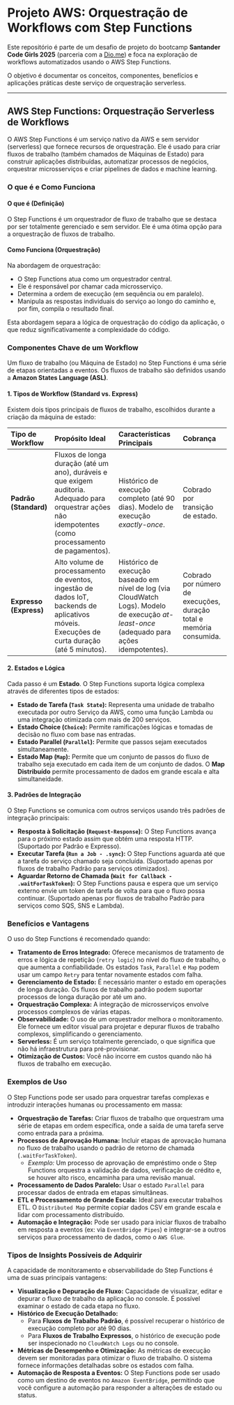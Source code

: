 # Projeto AWS: Orquestração de Workflows com Step Functions

Este repositório é parte de um desafio de projeto do bootcamp **Santander Code Girls 2025** (parceria com a [Dio.me](https://www.dio.me/)) e foca na exploração de workflows automatizados usando o AWS Step Functions.

O objetivo é documentar os conceitos, componentes, benefícios e aplicações práticas deste serviço de orquestração serverless.

---

## AWS Step Functions: Orquestração Serverless de Workflows

O AWS Step Functions é um serviço nativo da AWS e sem servidor (serverless) que fornece recursos de orquestração. Ele é usado para criar fluxos de trabalho (também chamados de Máquinas de Estado) para construir aplicações distribuídas, automatizar processos de negócios, orquestrar microsserviços e criar pipelines de dados e machine learning.

### O que é e Como Funciona

#### O que é (Definição)

O Step Functions é um orquestrador de fluxo de trabalho que se destaca por ser totalmente gerenciado e sem servidor. Ele é uma ótima opção para a orquestração de fluxos de trabalho.

#### Como Funciona (Orquestração)

Na abordagem de orquestração:

- O Step Functions atua como um orquestrador central.
- Ele é responsável por chamar cada microsserviço.
- Determina a ordem de execução (em sequência ou em paralelo).
- Manipula as respostas individuais do serviço ao longo do caminho e, por fim, compila o resultado final.

Esta abordagem separa a lógica de orquestração do código da aplicação, o que reduz significativamente a complexidade do código.

### Componentes Chave de um Workflow

Um fluxo de trabalho (ou Máquina de Estado) no Step Functions é uma série de etapas orientadas a eventos. Os fluxos de trabalho são definidos usando a **Amazon States Language (ASL)**.

#### 1. Tipos de Workflow (Standard vs. Express)

Existem dois tipos principais de fluxos de trabalho, escolhidos durante a criação da máquina de estado:

| Tipo de Workflow | Propósito Ideal | Características Principais | Cobrança |
| :--- | :--- | :--- | :--- |
| **Padrão (Standard)** | Fluxos de longa duração (até um ano), duráveis e que exigem auditoria. Adequado para orquestrar ações não idempotentes (como processamento de pagamentos). | Histórico de execução completo (até 90 dias). Modelo de execução *exactly-once*. | Cobrado por transição de estado. |
| **Expresso (Express)** | Alto volume de processamento de eventos, ingestão de dados IoT, backends de aplicativos móveis. Execuções de curta duração (até 5 minutos). | Histórico de execução baseado em nível de log (via CloudWatch Logs). Modelo de execução *at-least-once* (adequado para ações idempotentes). | Cobrado por número de execuções, duração total e memória consumida. |

#### 2. Estados e Lógica

Cada passo é um **Estado**. O Step Functions suporta lógica complexa através de diferentes tipos de estados:

- **Estado de Tarefa (`Task State`):** Representa uma unidade de trabalho executada por outro Serviço da AWS, como uma função Lambda ou uma integração otimizada com mais de 200 serviços.
- **Estado Choice (`Choice`):** Permite ramificações lógicas e tomadas de decisão no fluxo com base nas entradas.
- **Estado Parallel (`Parallel`):** Permite que passos sejam executados simultaneamente.
- **Estado Map (`Map`):** Permite que um conjunto de passos do fluxo de trabalho seja executado em cada item de um conjunto de dados. O **Map Distribuído** permite processamento de dados em grande escala e alta simultaneidade.

#### 3. Padrões de Integração

O Step Functions se comunica com outros serviços usando três padrões de integração principais:

- **Resposta à Solicitação (`Request-Response`):** O Step Functions avança para o próximo estado assim que obtém uma resposta HTTP. (Suportado por Padrão e Expresso).
- **Executar Tarefa (`Run a Job - .sync`):** O Step Functions aguarda até que a tarefa do serviço chamado seja concluída. (Suportado apenas por fluxos de trabalho Padrão para serviços otimizados).
- **Aguardar Retorno de Chamada (`Wait for Callback - .waitForTaskToken`):** O Step Functions pausa e espera que um serviço externo envie um token de tarefa de volta para que o fluxo possa continuar. (Suportado apenas por fluxos de trabalho Padrão para serviços como SQS, SNS e Lambda).

### Benefícios e Vantagens

O uso do Step Functions é recomendado quando:

- **Tratamento de Erros Integrado:** Oferece mecanismos de tratamento de erros e lógica de repetição (`retry logic`) no nível do fluxo de trabalho, o que aumenta a confiabilidade. Os estados `Task`, `Parallel` e `Map` podem usar um campo `Retry` para tentar novamente estados com falha.
- **Gerenciamento de Estado:** É necessário manter o estado em operações de longa duração. Os fluxos de trabalho padrão podem suportar processos de longa duração por até um ano.
- **Orquestração Complexa:** A integração de microsserviços envolve processos complexos de várias etapas.
- **Observabilidade:** O uso de um orquestrador melhora o monitoramento. Ele fornece um editor visual para projetar e depurar fluxos de trabalho complexos, simplificando o gerenciamento.
- **Serverless:** É um serviço totalmente gerenciado, o que significa que não há infraestrutura para pré-provisionar.
- **Otimização de Custos:** Você não incorre em custos quando não há fluxos de trabalho em execução.

### Exemplos de Uso

O Step Functions pode ser usado para orquestrar tarefas complexas e introduzir interações humanas ou processamento em massa:

- **Orquestração de Tarefas:** Criar fluxos de trabalho que orquestram uma série de etapas em ordem específica, onde a saída de uma tarefa serve como entrada para a próxima.
- **Processos de Aprovação Humana:** Incluir etapas de aprovação humana no fluxo de trabalho usando o padrão de retorno de chamada (`.waitForTaskToken`).
  - *Exemplo:* Um processo de aprovação de empréstimo onde o Step Functions orquestra a validação de dados, verificação de crédito e, se houver alto risco, encaminha para uma revisão manual.
- **Processamento de Dados Paralelo:** Usar o estado `Parallel` para processar dados de entrada em etapas simultâneas.
- **ETL e Processamento de Grande Escala:** Ideal para executar trabalhos ETL. O `Distributed Map` permite copiar dados CSV em grande escala e lidar com processamento distribuído.
- **Automação e Integração:** Pode ser usado para iniciar fluxos de trabalho em resposta a eventos (ex: via `EventBridge Pipes`) e integrar-se a outros serviços para processamento de dados, como o `AWS Glue`.

### Tipos de Insights Possíveis de Adquirir

A capacidade de monitoramento e observabilidade do Step Functions é uma de suas principais vantagens:

- **Visualização e Depuração de Fluxo:** Capacidade de visualizar, editar e depurar o fluxo de trabalho da aplicação no console. É possível examinar o estado de cada etapa no fluxo.
- **Histórico de Execução Detalhado:**
  - Para **Fluxos de Trabalho Padrão**, é possível recuperar o histórico de execução completo por até 90 dias.
  - Para **Fluxos de Trabalho Expressos**, o histórico de execução pode ser inspecionado no `CloudWatch Logs` ou no console.
- **Métricas de Desempenho e Otimização:** As métricas de execução devem ser monitoradas para otimizar o fluxo de trabalho. O sistema fornece informações detalhadas sobre os estados com falha.
- **Automação de Resposta a Eventos:** O Step Functions pode ser usado como um destino de eventos no `Amazon EventBridge`, permitindo que você configure a automação para responder a alterações de estado ou status.
